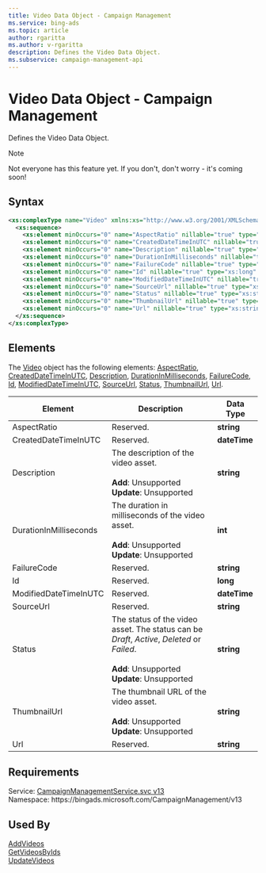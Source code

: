 ```yaml
---
title: Video Data Object - Campaign Management
ms.service: bing-ads
ms.topic: article
author: rgaritta
ms.author: v-rgaritta
description: Defines the Video Data Object.
ms.subservice: campaign-management-api
---
```

# Video Data Object - Campaign Management
Defines the Video Data Object.

> [!NOTE]
> Not everyone has this feature yet. If you don't, don't worry - it's coming soon!

## Syntax
```xml
<xs:complexType name="Video" xmlns:xs="http://www.w3.org/2001/XMLSchema">
  <xs:sequence>
    <xs:element minOccurs="0" name="AspectRatio" nillable="true" type="xs:string" />
    <xs:element minOccurs="0" name="CreatedDateTimeInUTC" nillable="true" type="xs:dateTime" />
    <xs:element minOccurs="0" name="Description" nillable="true" type="xs:string" />
    <xs:element minOccurs="0" name="DurationInMilliseconds" nillable="true" type="xs:int" />
    <xs:element minOccurs="0" name="FailureCode" nillable="true" type="xs:string" />
    <xs:element minOccurs="0" name="Id" nillable="true" type="xs:long" />
    <xs:element minOccurs="0" name="ModifiedDateTimeInUTC" nillable="true" type="xs:dateTime" />
    <xs:element minOccurs="0" name="SourceUrl" nillable="true" type="xs:string" />
    <xs:element minOccurs="0" name="Status" nillable="true" type="xs:string" />
    <xs:element minOccurs="0" name="ThumbnailUrl" nillable="true" type="xs:string" />
    <xs:element minOccurs="0" name="Url" nillable="true" type="xs:string" />
  </xs:sequence>
</xs:complexType>
```

## <a name="elements"></a>Elements

The [Video](video.md) object has the following elements: [AspectRatio](#aspectratio), [CreatedDateTimeInUTC](#createddatetimeinutc), [Description](#description), [DurationInMilliseconds](#durationinmilliseconds), [FailureCode](#failurecode), [Id](#id), [ModifiedDateTimeInUTC](#modifieddatetimeinutc), [SourceUrl](#sourceurl), [Status](#status), [ThumbnailUrl](#thumbnailurl), [Url](#url).

|Element|Description|Data Type|
|-----------|---------------|-------------|
|<a name="aspectratio"></a>AspectRatio|Reserved.|**string**|
|<a name="createddatetimeinutc"></a>CreatedDateTimeInUTC|Reserved.|**dateTime**|
|<a name="description"></a>Description|The description of the video asset.<br/><br/>**Add**: Unsupported<br/>**Update**: Unsupported|**string**|
|<a name="durationinmilliseconds"></a>DurationInMilliseconds|The duration in milliseconds of the video asset.<br/><br/>**Add**: Unsupported<br/>**Update**: Unsupported|**int**|
|<a name="failurecode"></a>FailureCode|Reserved.|**string**|
|<a name="id"></a>Id|Reserved.|**long**|
|<a name="modifieddatetimeinutc"></a>ModifiedDateTimeInUTC|Reserved.|**dateTime**|
|<a name="sourceurl"></a>SourceUrl|Reserved.|**string**|
|<a name="status"></a>Status|The status of the video asset. The status can be *Draft*, *Active*, *Deleted* or *Failed*.<br/><br/>**Add**: Unsupported<br/>**Update**: Unsupported|**string**|
|<a name="thumbnailurl"></a>ThumbnailUrl|The thumbnail URL of the video asset.<br/><br/>**Add**: Unsupported<br/>**Update**: Unsupported|**string**|
|<a name="url"></a>Url|Reserved.|**string**|

## Requirements
Service: [CampaignManagementService.svc v13](https://campaign.api.bingads.microsoft.com/Api/Advertiser/CampaignManagement/v13/CampaignManagementService.svc)  
Namespace: https\://bingads.microsoft.com/CampaignManagement/v13  

## Used By
[AddVideos](addvideos.md)  
[GetVideosByIds](getvideosbyids.md)  
[UpdateVideos](updatevideos.md)  
